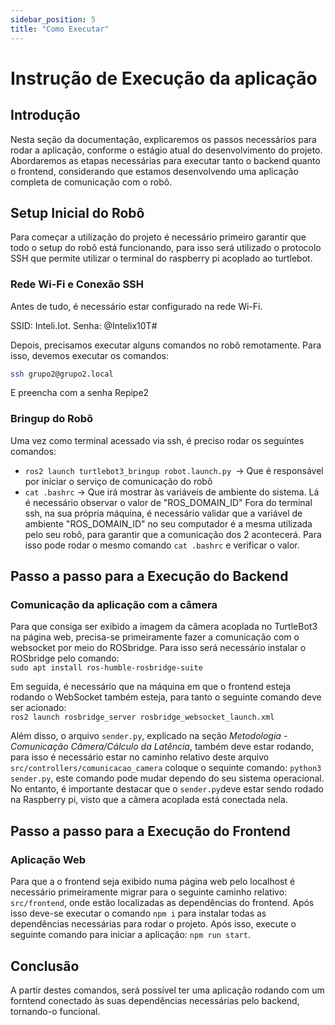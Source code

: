 ```yaml
---
sidebar_position: 5
title: "Como Executar"
---
```


# Instrução de Execução da aplicação
## Introdução
Nesta seção da documentação, explicaremos os passos necessários para rodar a aplicação, conforme o estágio atual do desenvolvimento do projeto. Abordaremos as etapas necessárias para executar tanto o backend quanto o frontend, considerando que estamos desenvolvendo uma aplicação completa de comunicação com o robô.
## Setup Inicial do Robô

Para começar a utilização do projeto é necessário primeiro garantir que todo o setup do robô está funcionando, para isso será utilizado o protocolo SSH que permite utilizar o terminal do raspberry pi acoplado ao turtlebot.

### Rede Wi-Fi e Conexão SSH
Antes de tudo, é necessário estar configurado na rede Wi-Fi. 

SSID: Inteli.Iot. Senha: @Intelix10T#

Depois, precisamos executar alguns comandos no robô remotamente. Para isso, devemos executar os comandos: 

```bash
ssh grupo2@grupo2.local
```

E preencha com a senha Repipe2

### Bringup do Robô 

Uma vez como terminal acessado via ssh, é preciso rodar os seguintes comandos: 
- `ros2 launch turtlebot3_bringup robot.launch.py `-> Que é responsável por iniciar o serviço de comunicação do robô
- `cat .bashrc` -> Que irá mostrar às variáveis de ambiente do sistema. Lá é necessário observar o valor de "ROS_DOMAIN_ID"
Fora do terminal ssh, na sua própria máquina, é necessário validar que a variável de ambiente "ROS_DOMAIN_ID" no seu computador é a mesma utilizada pelo seu robô, para garantir que a comunicação dos 2 acontecerá. Para isso pode rodar o mesmo comando `cat .bashrc` e verificar o valor.

## Passo a passo para a Execução do Backend
### Comunicação da aplicação com a câmera
Para que consiga ser exibido a imagem da câmera acoplada no TurtleBot3 na página web, precisa-se primeiramente fazer a comunicação com o websocket por meio do ROSbridge. Para isso será necessário instalar o ROSbridge pelo comando:<br/>
`sudo apt install ros-humble-rosbridge-suite`<br/>

Em seguida, é necessário que na máquina em que o frontend esteja rodando o WebSocket também esteja, para tanto o seguinte comando deve ser acionado:<br/>
`ros2 launch rosbridge_server rosbridge_websocket_launch.xml`<br/>

Além disso, o arquivo `sender.py`, explicado na seção *Metodologia - Comunicação Câmera/Cálculo da Latência*, também deve estar rodando, para isso é necessário estar no caminho relativo deste arquivo `src/controllers/comunicacao_camera` coloque o sequinte comando: `python3 sender.py`, este comando pode mudar dependo do seu sistema operacional. No entanto, é importante destacar que o `sender.py`deve estar sendo rodado na Raspberry pi, visto que a câmera acoplada está conectada nela.

## Passo a passo para a Execução do Frontend
### Aplicação Web
Para que a o frontend seja exibido numa página web pelo localhost é necessário primeiramente migrar para o seguinte caminho relativo: `src/frontend`, onde estão localizadas as dependências do frontend. Após isso deve-se executar o comando `npm i` para instalar todas as dependências necessárias para rodar o projeto. Após isso, execute o seguinte comando para iniciar a aplicação: `npm run start`. 

## Conclusão
A partir destes comandos, será possível ter uma aplicação rodando com um forntend conectado às suas dependências necessárias pelo backend, tornando-o funcional. 

